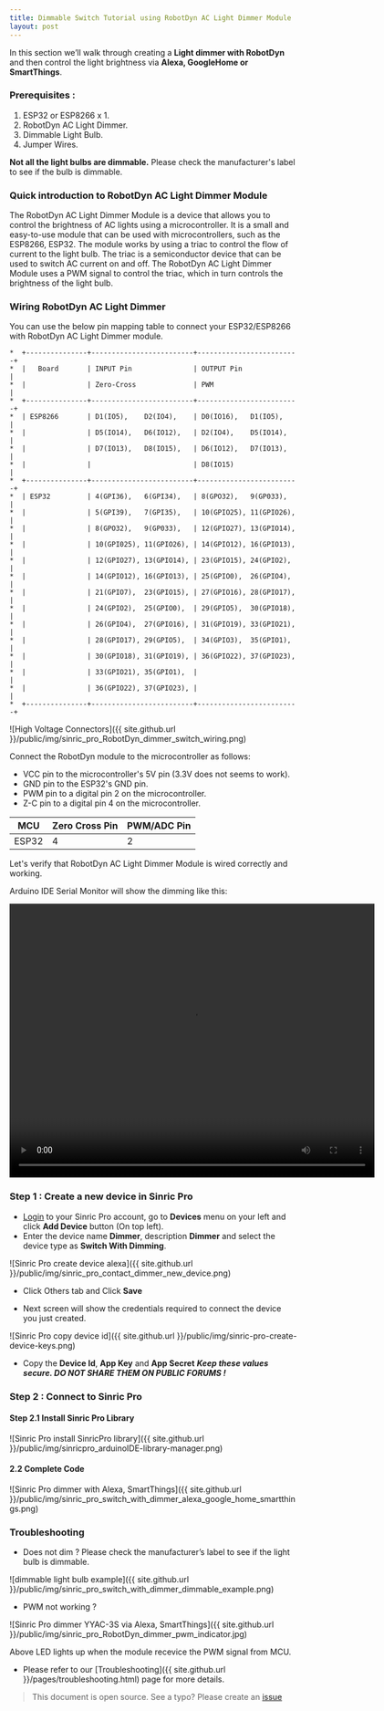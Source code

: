 ```yaml
---
title: Dimmable Switch Tutorial using RobotDyn AC Light Dimmer Module
layout: post
---
```


In this section we’ll walk through creating a **Light dimmer with RobotDyn** and then control the light brightness via **Alexa, GoogleHome or SmartThings**.

### Prerequisites : 

1. ESP32 or ESP8266 x 1.
2. RobotDyn AC Light Dimmer.
3. Dimmable Light Bulb. 
3. Jumper Wires.


**Not all the light bulbs are dimmable.** Please check the manufacturer's label to see if the bulb is dimmable.

### Quick introduction to RobotDyn AC Light Dimmer Module

The RobotDyn AC Light Dimmer Module is a device that allows you to control the brightness of AC lights using a microcontroller. It is a small and easy-to-use module that can be used with microcontrollers, such as the ESP8266, ESP32. The module works by using a triac to control the flow of current to the light bulb. The triac is a semiconductor device that can be used to switch AC current on and off. The RobotDyn AC Light Dimmer Module uses a PWM signal to control the triac, which in turn controls the brightness of the light bulb.

### Wiring RobotDyn AC Light Dimmer

You can use the below pin mapping table to connect your ESP32/ESP8266 with RobotDyn AC Light Dimmer module.

 ```
 *  +---------------+-------------------------+-------------------------+
 *  |   Board       | INPUT Pin               | OUTPUT Pin              |
 *  |               | Zero-Cross              | PWM                     |
 *  +---------------+-------------------------+-------------------------+
 *  | ESP8266       | D1(IO5),    D2(IO4),    | D0(IO16),   D1(IO5),    |
 *  |               | D5(IO14),   D6(IO12),   | D2(IO4),    D5(IO14),   |
 *  |               | D7(IO13),   D8(IO15),   | D6(IO12),   D7(IO13),   |
 *  |               |                         | D8(IO15)                |
 *  +---------------+-------------------------+-------------------------+
 *  | ESP32         | 4(GPI36),   6(GPI34),   | 8(GPO32),   9(GP033),   |
 *  |               | 5(GPI39),   7(GPI35),   | 10(GPIO25), 11(GPIO26), |
 *  |               | 8(GPO32),   9(GP033),   | 12(GPIO27), 13(GPIO14), |
 *  |               | 10(GPI025), 11(GPIO26), | 14(GPIO12), 16(GPIO13), |
 *  |               | 12(GPIO27), 13(GPIO14), | 23(GPIO15), 24(GPIO2),  |
 *  |               | 14(GPIO12), 16(GPIO13), | 25(GPIO0),  26(GPIO4),  |
 *  |               | 21(GPIO7),  23(GPIO15), | 27(GPIO16), 28(GPIO17), |
 *  |               | 24(GPIO2),  25(GPIO0),  | 29(GPIO5),  30(GPIO18), |
 *  |               | 26(GPIO4),  27(GPIO16), | 31(GPIO19), 33(GPIO21), |
 *  |               | 28(GPIO17), 29(GPIO5),  | 34(GPIO3),  35(GPIO1),  |
 *  |               | 30(GPIO18), 31(GPIO19), | 36(GPIO22), 37(GPIO23), |
 *  |               | 33(GPIO21), 35(GPIO1),  |                         |
 *  |               | 36(GPIO22), 37(GPIO23), |                         |
 *  +---------------+-------------------------+-------------------------+
```

  ![High Voltage Connectors]({{ site.github.url }}/public/img/sinric_pro_RobotDyn_dimmer_switch_wiring.png) 



Connect the RobotDyn module to the microcontroller as follows:
- VCC pin to the microcontroller's 5V pin (3.3V does not seems to work).
- GND pin to the ESP32's GND pin.
- PWM pin to a digital pin 2 on the microcontroller.
- Z-C pin to a digital pin 4 on the microcontroller.

| MCU       | Zero Cross Pin    | PWM/ADC Pin    |
| --------- | -------           | -------        |
| ESP32     |    4              | 2


Let's verify that RobotDyn AC Light Dimmer Module is wired correctly and working. 

<script src="https://gist.github.com/kakopappa/b19a35476ee6086b8dcf605caf43d6da.js"></script>

Arduino IDE Serial Monitor will show the dimming like this:

<video width="640" height="480" controls>
  <source src="{{ site.github.url }}/public/video/sinricpro-swith-with-dimmer-RobotDyn.mp4" type="video/mp4">
</video>

### Step 1 : Create a new device in Sinric Pro

* [Login](http://portal.sinric.pro) to your Sinric Pro account, go to **Devices** menu on your left and click **Add Device** button (On top left).
* Enter the device name **Dimmer**, description **Dimmer** and select the device type as **Switch With Dimming**.

![Sinric Pro create device alexa]({{ site.github.url }}/public/img/sinric_pro_contact_dimmer_new_device.png)

* Click Others tab and Click **Save**

* Next screen will show the credentials required to connect the device you just created.

![Sinric Pro copy device id]({{ site.github.url }}/public/img/sinric-pro-create-device-keys.png)

* Copy the **Device Id**, **App Key** and **App Secret** ***Keep these values secure. DO NOT SHARE THEM ON PUBLIC FORUMS !***

### Step 2 : Connect to Sinric Pro 

#### Step 2.1 Install Sinric Pro Library

![Sinric Pro install SinricPro library]({{ site.github.url }}/public/img/sinricpro_arduinoIDE-library-manager.png)

#### 2.2 Complete Code

<script src="https://gist.github.com/kakopappa/e968bee3afd66401b1fb7020e591dd3d.js"></script> 

 
 
![Sinric Pro dimmer with Alexa, SmartThings]({{ site.github.url }}/public/img/sinric_pro_switch_with_dimmer_alexa_google_home_smartthings.png)


### Troubleshooting

- Does not dim ? Please check the manufacturer’s label to see if the light bulb is dimmable.

![dimmable light bulb example]({{ site.github.url }}/public/img/sinric_pro_switch_with_dimmer_dimmable_example.png) 

- PWM not working ?

![Sinric Pro dimmer YYAC-3S via Alexa, SmartThings]({{ site.github.url }}/public/img/sinric_pro_RobotDyn_dimmer_pwm_indicator.jpg)

Above LED lights up when the module recevice the PWM signal from MCU. 

- Please refer to our [Troubleshooting]({{ site.github.url }}/pages/troubleshooting.html) page for more details.

 
> This document is open source. See a typo? Please create an [issue](https://github.com/sinricpro/help-docs)